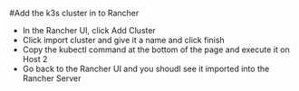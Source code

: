 #Add the k3s cluster in to Rancher

* In the Rancher UI, click Add Cluster
* Click import cluster and give it a name and click finish
* Copy the kubectl command at the bottom of the page and execute it on Host 2
* Go back to the Rancher UI and you shoudl see it imported into the Rancher Server